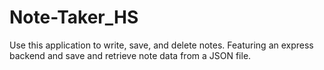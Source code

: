 # Note-Taker_HS
Use this application to write, save, and delete notes. Featuring an express backend and save and retrieve note data from a JSON file.
